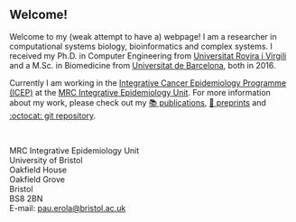 ## Welcome!

Welcome to my (weak attempt to have a) webpage! I am a researcher in computational systems biology, bioinformatics and complex systems. I received my Ph.D. in Computer Engineering from [Universitat Rovira i Virgili](http://www.urv.cat) and a M.Sc. in Biomedicine from [Universitat de Barcelona](http://www.ub.edu), both in 2016.

Currently I am working in the [Integrative Cancer Epidemiology Programme (ICEP)](https://www.bristol.ac.uk/integrative-epidemiology/programmes/icep/) at the [MRC Integrative Epidemiology Unit](https://www.bristol.ac.uk/integrative-epidemiology/). For more information about my work, please check out my [ :books: publications](https://scholar.google.com/citations?hl=en&user=Q8tjPdMAAAAJ&view_op=list_works&sortby=pubdate), [ :pencil: preprints](http://arxiv.org/a/erola_p_1) and [ :octocat: git repository](http://github.com/pauerola).

<br>

MRC Integrative Epidemiology Unit <br>
University of Bristol <br>
Oakfield House <br>
Oakfield Grove <br>
Bristol <br>
BS8 2BN <br>
E-mail: [pau.erola@bristol.ac.uk](pau.erola@bristol.ac.uk)

